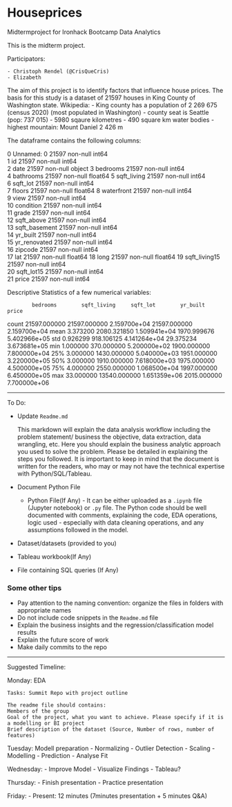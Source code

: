 # Houseprices
Midtermproject for Ironhack Bootcamp Data Analytics

This is the midterm project.

Participators:

    - Christoph Rendel (@CrisQueCris)
    - Elizabeth

The aim of this project is to identify factors that influence house prices. 
The basis for this study is a dataset of 21597 houses in King County of Washington state. 
    Wikipedia: 
        - King county has a population of 2 269 675 (census 2020) (most populated in Washington)
        - county seat is Seattle (pop: 737 015)
        - 5980 sqaure kilometres
        - 490 square km water bodies
        - highest mountain: Mount Daniel 2 426 m

The dataframe contains the following columns:

0   Unnamed: 0     21597 non-null  int64  
 1   id             21597 non-null  int64  
 2   date           21597 non-null  object 
 3   bedrooms       21597 non-null  int64  
 4   bathrooms      21597 non-null  float64
 5   sqft_living    21597 non-null  int64  
 6   sqft_lot       21597 non-null  int64  
 7   floors         21597 non-null  float64
 8   waterfront     21597 non-null  int64  
 9   view           21597 non-null  int64  
 10  condition      21597 non-null  int64  
 11  grade          21597 non-null  int64  
 12  sqft_above     21597 non-null  int64  
 13  sqft_basement  21597 non-null  int64  
 14  yr_built       21597 non-null  int64  
 15  yr_renovated   21597 non-null  int64  
 16  zipcode        21597 non-null  int64  
 17  lat            21597 non-null  float64
 18  long           21597 non-null  float64
 19  sqft_living15  21597 non-null  int64  
 20  sqft_lot15     21597 non-null  int64  
 21  price          21597 non-null  int64

Descriptive Statistics of a few numerical variables:


            bedrooms	    sqft_living	    sqft_lot	    yr_built	    price
count	    21597.000000	21597.000000	2.159700e+04	21597.000000	2.159700e+04
mean	    3.373200	    2080.321850	    1.509941e+04	1970.999676	    5.402966e+05
std	        0.926299	    918.106125	    4.141264e+04	29.375234	    3.673681e+05
min	        1.000000	    370.000000	    5.200000e+02	1900.000000	    7.800000e+04
25%	        3.000000	    1430.000000	    5.040000e+03	1951.000000	    3.220000e+05
50%	        3.000000	    1910.000000	    7.618000e+03	1975.000000	    4.500000e+05
75%	        4.000000	    2550.000000	    1.068500e+04	1997.000000	    6.450000e+05
max	        33.000000	    13540.000000	1.651359e+06	2015.000000	    7.700000e+06



----------------------------------------------------------------------------------------------
To Do: 

- Update `Readme.md` 

    This markdown will explain the data analysis workflow including the problem statement/ business the objective, data extraction, data wrangling, etc. Here you should explain the business analytic approach you used to solve the problem. Please be detailed in explaining the steps you followed. It is important to keep in mind that the document is written for the readers, who may or may not have the technical expertise with Python/SQL/Tableau.


- Document Python File 

    - Python File(If Any) - It can be either uploaded as a `.ipynb` file (Jupyter notebook) or `.py` file. The Python code should be well documented with comments, explaining the code, EDA operations, logic used - especially with data cleaning operations, and any assumptions followed in the model.
- Dataset/datasets (provided to you)
- Tableau workbook(If Any)
- File containing SQL queries (If Any)


### Some other tips

- Pay attention to the naming convention: organize the files in folders with appropriate names
- Do not include code snippets in the `Readme.md` file
- Explain the business insights and the regression/classification model results
- Explain the future score of work
- Make daily commits to the repo

------------------------------------------------------

Suggested Timeline:

Monday: EDA 

    Tasks: Summit Repo with project outline 

    The readme file should contains:
    Members of the group
    Goal of the project, what you want to achieve. Please specify if it is a modelling or BI project
    Brief description of the dataset (Source, Number of rows, number of features)


Tuesday: Modell preparation
    - Normalizing
    - Outlier Detection
    - Scaling
    - Modelling
    - Prediction
    - Analyse Fit


Wednesday:
    - Improve Model
    - Visualize Findings
    - Tableau?

Thursday: 
    - Finish presentation
    - Practice presentation

Friday: 
    - Present:
        12 minutes (7minutes presentation + 5 minutes Q&A)